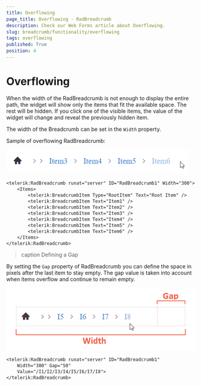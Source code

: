 ```yaml
---
title: Overflowing
page_title: Overflowing - RadBreadcrumb
description: Check our Web Forms article about Overflowing.
slug: breadcrumb/functionality/overflowing
tags: overflowing
published: True
position: 4
---
```


# Overflowing 

When the width of the RadBreadcrumb is not enough to display the entire path, the widget will show only the items that fit the available space. The rest will be hidden. If you click one of the visible items, the value of the widget will change and reveal the previously hidden item.

The width of the Breadcrumb can be set in the `Width` property.

Sample of overflowing RadBreadcrumb:

![Overflowing](../images/breadcrumb-functionality-overflowing-sample.gif)

````ASPX
<telerik:RadBreadcrumb runat="server" ID="RadBreadcrumb1" Width="300">
    <Items>
        <telerik:BreadcrumbItem Type="RootItem" Text="Root Item" />
        <telerik:BreadcrumbItem Text="Item1" />
        <telerik:BreadcrumbItem Text="Item2" />
        <telerik:BreadcrumbItem Text="Item3" />
        <telerik:BreadcrumbItem Text="Item4" />
        <telerik:BreadcrumbItem Text="Item5" />
        <telerik:BreadcrumbItem Text="Item6" />
    </Items>
</telerik:RadBreadcrumb>
````

>caption Defining a Gap

 By setting the `Gap` property of RadBreadcrumb you can define the space in pixels after the last item to stay empty. The gap value is taken into account when items overflow and continue to remain empty.

![Overflowing with Gap](../images/breadcrumb-functionality-overflowing-gap.gif)

````ASPX
<telerik:RadBreadcrumb runat="server" ID="RadBreadcrumb1"
    Width="300" Gap="50"
    Value="/I1/I2/I3/I4/I5/I6/I7/I8">
</telerik:RadBreadcrumb>
````

 
